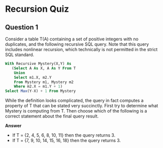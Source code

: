 Recursion Quiz
=========================


Question 1
-------------------------

Consider a table T(A) containing a set of positive integers with no duplicates, and the following recursive SQL query. Note that this query includes nonlinear recursion, which technically is not permitted in the strict SQL standard. 

 ```SQL
 With Recursive Mystery(X,Y) As
    (Select A As X, A As Y From T
     Union
     Select m1.X, m2.Y
     From Mystery m1, Mystery m2
     Where m2.X = m1.Y + 1)
 Select Max(Y-X) + 1 From Mystery
```
While the definition looks complicated, the query in fact computes a property of T that can be stated very succinctly. First try to determine what Mystery is computing from T. Then choose which of the following is a correct statement about the final query result. 

**Answer**
* If T = {2, 4, 5, 6, 8, 10, 11} then the query returns 3.
* If T = {7, 9, 10, 14, 15, 16, 18} then the query returns 3.
